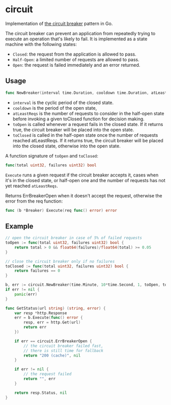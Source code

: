 circuit
=======

Implementation of [the circuit breaker](https://docs.microsoft.com/en-us/azure/architecture/patterns/circuit-breaker) pattern in Go.

The circuit breaker can prevent an application from repeatedly trying to execute an operation that's likely to fail.
It is implemented as a state machine with the following states:

- `Closed`: the request from the application is allowed to pass.
- `Half-Open`: a limited number of requests are allowed to pass.
- `Open`: the request is failed immediately and an error returned.

Usage
-----

```go
func NewBreaker(interval time.Duration, cooldown time.Duration, atLeastReqs uint32, toOpen ToState, toClosed ToState) (*Breaker, error)
```

- `interval` is the cyclic period of the closed state.
- `cooldown` is the period of the open state,
- `atLeastReqs` is the number of requests to consider in the half-open state
  before invoking a given toClosed function for decision making.
- `toOpen` is called whenever a request fails in the closed state.
  If it returns true, the circuit breaker will be placed into the open state.
- `toClosed` is called in the half-open state once the number of requests reached atLeastReqs.
  If it returns true, the circuit breaker will be placed into the closed state,
  otherwise into the open state.

A function signature of `toOpen` and `toClosed`:

```go
func(total uint32, failures uint32) bool
```

`Execute` runs a given request if the circuit breaker accepts it,
cases when it's in the closed state, or half-open one
and the number of requests has not yet reached `atLeastReqs`.

Returns ErrBreakerOpen when it doesn't accept the request,
otherwise the error from the req function:

```go
func (b *Breaker) Execute(req func() error) error
```

Example
-------

```go
// open the circuit breaker in case of 5% of failed requests
toOpen := func(total uint32, failures uint32) bool {
	return total > 0 && float64(failures)/float64(total) >= 0.05
}

// close the circuit breaker only if no failures
toClosed := func(total uint32, failures uint32) bool {
	return failures == 0
}

b, err := circuit.NewBreaker(time.Minute, 10*time.Second, 1, toOpen, toClosed)
if err != nil {
	panic(err)
}

func GetStatus(url string) (string, error) {
	var resp *http.Response
	err = b.Execute(func() error {
		resp, err = http.Get(url)
		return err
	})

	if err == circuit.ErrBreakerOpen {
		// the circuit breaker failed fast,
		// there is still time for fallback
		return "200 (cache)", nil
	}

	if err != nil {
		// the request failed
		return "", err
	}

	return resp.Status, nil
}
```
